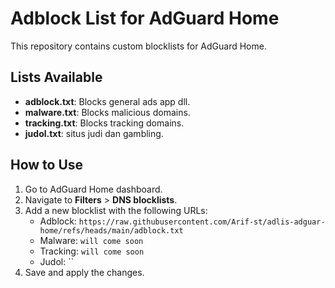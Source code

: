 # Adblock List for AdGuard Home

This repository contains custom blocklists for AdGuard Home.

## Lists Available
- **adblock.txt**: Blocks general ads app dll.
- **malware.txt**: Blocks malicious domains.
- **tracking.txt**: Blocks tracking domains.
- **judol.txt**: situs judi dan gambling.

## How to Use
1. Go to AdGuard Home dashboard.
2. Navigate to **Filters** > **DNS blocklists**.
3. Add a new blocklist with the following URLs:
   - Adblock: `https://raw.githubusercontent.com/Arif-st/adlis-adguar-home/refs/heads/main/adblock.txt`
   - Malware: `will come soon`
   - Tracking: `will come soon`
   - Judol: ``
4. Save and apply the changes.
